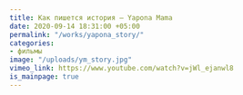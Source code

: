 ```yaml
---
title: Как пишется история – Yapona Mama
date: 2020-09-14 18:31:00 +05:00
permalink: "/works/yapona_story/"
categories:
- фильмы
image: "/uploads/ym_story.jpg"
vimeo_link: https://www.youtube.com/watch?v=jWl_ejanwl8
is_mainpage: true
---
```



